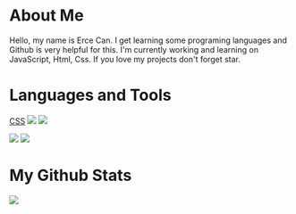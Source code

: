 
# About Me

Hello, my name is Erce Can. I get learning some programing languages and Github is very helpful for this. I'm currently working and learning on JavaScript, Html, Css.
If you love my projects don't forget star.


# Languages and Tools

[CSS]("https://www.pngegg.com/tr/png-pdqgw") <img src="https://www.pngegg.com/tr/png-hjxmr"> <img src="https://www.pngegg.com/tr/png-wgymv">

<img src="https://www.pngegg.com/tr/png-hdnfq"> <img src="https://www.pngegg.com/tr/png-zadwo">


# My Github Stats

<img src="https://github-readme-stats.vercel.app/api?username=Patavatsiz&&show_icons=true&title_color=ffffff&icon_color=bb2acf&text_color=daf7dc&bg_color=151515">


